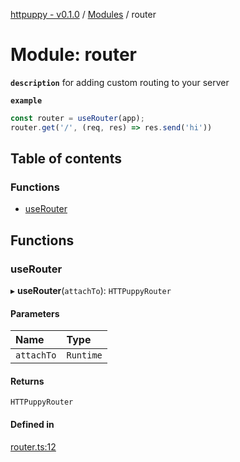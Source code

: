 [httpuppy - v0.1.0](../README.md) / [Modules](../modules.md) / router

# Module: router

**`description`** for adding custom routing to your server

**`example`**
```javascript
const router = useRouter(app);
router.get('/', (req, res) => res.send('hi'))
```

## Table of contents

### Functions

- [useRouter](router.md#userouter)

## Functions

### useRouter

▸ **useRouter**(`attachTo`): `HTTPuppyRouter`

#### Parameters

| Name | Type |
| :------ | :------ |
| `attachTo` | `Runtime` |

#### Returns

`HTTPuppyRouter`

#### Defined in

[router.ts:12](https://github.com/abschill/httpuppy/blob/8ab730e/src/router.ts#L12)
